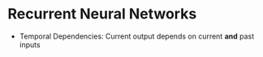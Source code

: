 
# Recurrent Neural Networks

* Temporal Dependencies: Current output depends on current **and** past inputs
